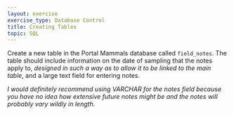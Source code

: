```yaml
---
layout: exercise
exercise_type: Database Control
title: Creating Tables
topic: SQL
---
```


Create a new table in the Portal Mammals database called `field_notes`. The 
table should include information on the date of sampling that the notes apply 
to, *designed in such a way as to allow it to be linked to the main table*, and 
a large text field for entering notes.

*I would definitely recommend using VARCHAR for the notes field because you have 
no idea how extensive future notes might be and the notes will probably vary 
wildly in length*.
